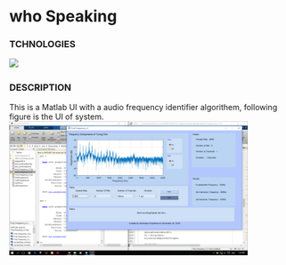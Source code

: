 # who Speaking

### TCHNOLOGIES
<img src = "https://upload.wikimedia.org/wikipedia/commons/thumb/2/21/Matlab_Logo.png/667px-Matlab_Logo.png" width = "5%" >

### DESCRIPTION

 This is a Matlab UI with a audio frequency identifier algorithem, following figure is the UI of system.
<img src = "https://raw.githubusercontent.com/DarshanaUOP/whoSpeaking/master/Screenshot%20(104).png" width = "85%">
